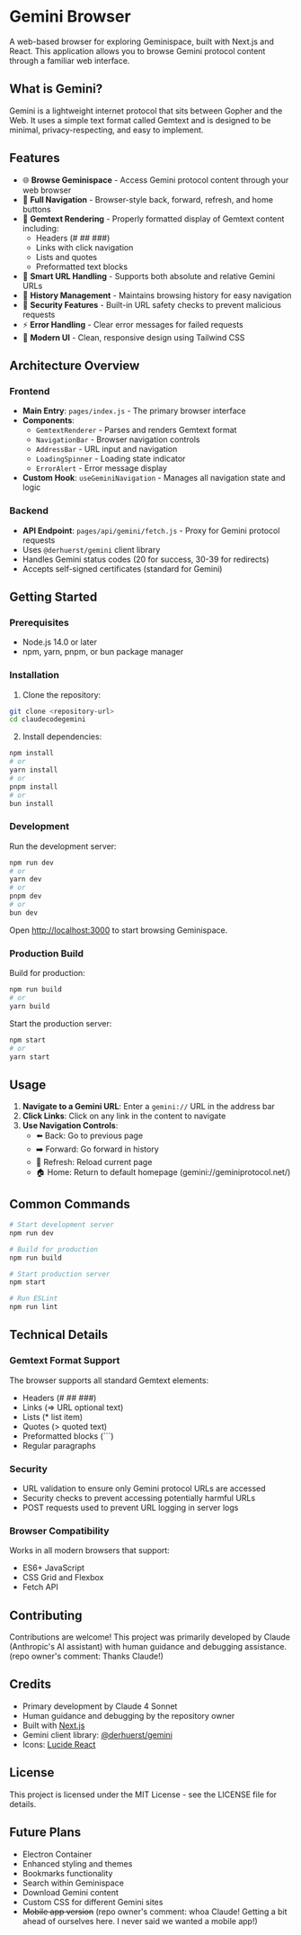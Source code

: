 # Gemini Browser

A web-based browser for exploring Geminispace, built with Next.js and React. This application allows you to browse Gemini protocol content through a familiar web interface.

## What is Gemini?

Gemini is a lightweight internet protocol that sits between Gopher and the Web. It uses a simple text format called Gemtext and is designed to be minimal, privacy-respecting, and easy to implement.

## Features

- 🌐 **Browse Geminispace** - Access Gemini protocol content through your web browser
- 🔄 **Full Navigation** - Browser-style back, forward, refresh, and home buttons
- 📝 **Gemtext Rendering** - Properly formatted display of Gemtext content including:
  - Headers (# ## ###)
  - Links with click navigation
  - Lists and quotes
  - Preformatted text blocks
- 🔗 **Smart URL Handling** - Supports both absolute and relative Gemini URLs
- 📍 **History Management** - Maintains browsing history for easy navigation
- 🔐 **Security Features** - Built-in URL safety checks to prevent malicious requests
- ⚡ **Error Handling** - Clear error messages for failed requests
- 🎨 **Modern UI** - Clean, responsive design using Tailwind CSS

## Architecture Overview

### Frontend
- **Main Entry**: `pages/index.js` - The primary browser interface
- **Components**:
  - `GemtextRenderer` - Parses and renders Gemtext format
  - `NavigationBar` - Browser navigation controls
  - `AddressBar` - URL input and navigation
  - `LoadingSpinner` - Loading state indicator
  - `ErrorAlert` - Error message display
- **Custom Hook**: `useGeminiNavigation` - Manages all navigation state and logic

### Backend
- **API Endpoint**: `pages/api/gemini/fetch.js` - Proxy for Gemini protocol requests
- Uses `@derhuerst/gemini` client library
- Handles Gemini status codes (20 for success, 30-39 for redirects)
- Accepts self-signed certificates (standard for Gemini)

## Getting Started

### Prerequisites
- Node.js 14.0 or later
- npm, yarn, pnpm, or bun package manager

### Installation

1. Clone the repository:
```bash
git clone <repository-url>
cd claudecodegemini
```

2. Install dependencies:
```bash
npm install
# or
yarn install
# or
pnpm install
# or
bun install
```

### Development

Run the development server:

```bash
npm run dev
# or
yarn dev
# or
pnpm dev
# or
bun dev
```

Open [http://localhost:3000](http://localhost:3000) to start browsing Geminispace.

### Production Build

Build for production:

```bash
npm run build
# or
yarn build
```

Start the production server:

```bash
npm start
# or
yarn start
```

## Usage

1. **Navigate to a Gemini URL**: Enter a `gemini://` URL in the address bar
2. **Click Links**: Click on any link in the content to navigate
3. **Use Navigation Controls**:
   - ⬅️ Back: Go to previous page
   - ➡️ Forward: Go forward in history
   - 🔄 Refresh: Reload current page
   - 🏠 Home: Return to default homepage (gemini://geminiprotocol.net/)

## Common Commands

```bash
# Start development server
npm run dev

# Build for production
npm run build

# Start production server
npm start

# Run ESLint
npm run lint
```

## Technical Details

### Gemtext Format Support
The browser supports all standard Gemtext elements:
- Headers (# ## ###)
- Links (=> URL optional text)
- Lists (* list item)
- Quotes (> quoted text)
- Preformatted blocks (```)
- Regular paragraphs

### Security
- URL validation to ensure only Gemini protocol URLs are accessed
- Security checks to prevent accessing potentially harmful URLs
- POST requests used to prevent URL logging in server logs

### Browser Compatibility
Works in all modern browsers that support:
- ES6+ JavaScript
- CSS Grid and Flexbox
- Fetch API

## Contributing

Contributions are welcome! This project was primarily developed by Claude (Anthropic's AI assistant) with human guidance and debugging assistance. (repo owner's comment: Thanks Claude!)

## Credits

- Primary development by Claude 4 Sonnet
- Human guidance and debugging by the repository owner
- Built with [Next.js](https://nextjs.org/)
- Gemini client library: [@derhuerst/gemini](https://github.com/derhuerst/gemini)
- Icons: [Lucide React](https://lucide.dev/)

## License

This project is licensed under the MIT License - see the LICENSE file for details.

## Future Plans

- Electron Container
- Enhanced styling and themes
- Bookmarks functionality
- Search within Geminispace
- Download Gemini content
- Custom CSS for different Gemini sites
- ~~Mobile app version~~ (repo owner's comment: whoa Claude! Getting a bit ahead of ourselves here. I never said we wanted a mobile app!)